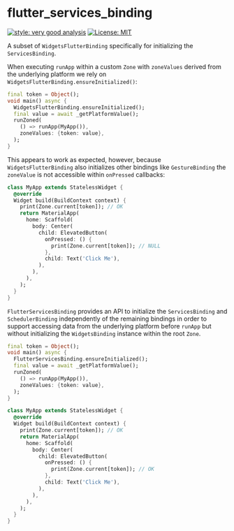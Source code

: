 # flutter_services_binding

[![style: very good analysis][very_good_analysis_badge]][very_good_analysis_link]
[![License: MIT][license_badge]][license_link]

A subset of `WidgetsFlutterBinding` specifically for initializing the `ServicesBinding`.

When executing `runApp` within a custom `Zone` with `zoneValues` derived from the underlying platform we rely on `WidgetsFlutterBinding.ensureInitialized()`:

```dart
final token = Object();
void main() async {
  WidgetsFlutterBinding.ensureInitialized();
  final value = await _getPlatformValue();
  runZoned(
    () => runApp(MyApp()),
    zoneValues: {token: value},
  );
}
```

This appears to work as expected, however, because `WidgetsFlutterBinding` also initializes other bindings like `GestureBinding` the `zoneValue` is not accessible within `onPressed` callbacks:

```dart
class MyApp extends StatelessWidget {
  @override
  Widget build(BuildContext context) {
    print(Zone.current[token]); // OK
    return MaterialApp(
      home: Scaffold(
        body: Center(
          child: ElevatedButton(
            onPressed: () {
              print(Zone.current[token]); // NULL
            },
            child: Text('Click Me'),
          ),
        ),
      ),
    );
  }
}
```

`FlutterServicesBinding` provides an API to initialize the `ServicesBinding` and `SchedulerBinding` independently of the remaining bindings in order to support accessing data from the underlying platform before `runApp` but without initializing the `WidgetsBinding` instance within the root `Zone`.

```dart
final token = Object();
void main() async {
  FlutterServicesBinding.ensureInitialized();
  final value = await _getPlatformValue();
  runZoned(
    () => runApp(MyApp()),
    zoneValues: {token: value},
  );
}
```

```dart
class MyApp extends StatelessWidget {
  @override
  Widget build(BuildContext context) {
    print(Zone.current[token]); // OK
    return MaterialApp(
      home: Scaffold(
        body: Center(
          child: ElevatedButton(
            onPressed: () {
              print(Zone.current[token]); // OK
            },
            child: Text('Click Me'),
          ),
        ),
      ),
    );
  }
}
```

[license_badge]: https://img.shields.io/badge/license-MIT-blue.svg
[license_link]: https://opensource.org/licenses/MIT
[very_good_analysis_badge]: https://img.shields.io/badge/style-very_good_analysis-B22C89.svg
[very_good_analysis_link]: https://pub.dev/packages/very_good_analysis
